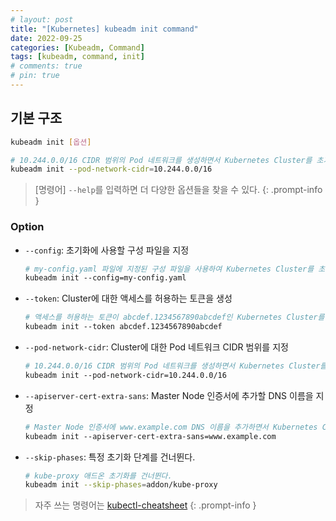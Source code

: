 ```yaml
---
# layout: post
title: "[Kubernetes] kubeadm init command"
date: 2022-09-25
categories: [Kubeadm, Command]
tags: [kubeadm, command, init]
# comments: true
# pin: true
---
```


## 기본 구조

```bash
kubeadm init [옵션]

# 10.244.0.0/16 CIDR 범위의 Pod 네트워크를 생성하면서 Kubernetes Cluster를 초기화
kubeadm init --pod-network-cidr=10.244.0.0/16
```

> [명령어] `--help`를 입력하면 더 다양한 옵션들을 찾을 수 있다.
{: .prompt-info }

### Option

- `--config`: 초기화에 사용할 구성 파일을 지정
    ```bash
    # my-config.yaml 파일에 지정된 구성 파일을 사용하여 Kubernetes Cluster를 초기화
    kubeadm init --config=my-config.yaml
    ```

- `--token`: Cluster에 대한 액세스를 허용하는 토큰을 생성
    ```bash
    # 액세스를 허용하는 토큰이 abcdef.1234567890abcdef인 Kubernetes Cluster를 초기화
    kubeadm init --token abcdef.1234567890abcdef
    ```

- `--pod-network-cidr`: Cluster에 대한 Pod 네트워크 CIDR 범위를 지정
    ```bash
    # 10.244.0.0/16 CIDR 범위의 Pod 네트워크를 생성하면서 Kubernetes Cluster를 초기화
    kubeadm init --pod-network-cidr=10.244.0.0/16
    ```

- `--apiserver-cert-extra-sans`: Master Node 인증서에 추가할 DNS 이름을 지정
    ```bash
    # Master Node 인증서에 www.example.com DNS 이름을 추가하면서 Kubernetes Cluster를 초기화
    kubeadm init --apiserver-cert-extra-sans=www.example.com
    ```

- `--skip-phases`: 특정 초기화 단계를 건너뛴다.
    ```bash
    # kube-proxy 애드온 초기화를 건너뛴다.
    kubeadm init --skip-phases=addon/kube-proxy
    ```

> 자주 쓰는 명령어는 [kubectl-cheatsheet](https://kubernetes.io/docs/reference/kubectl/cheatsheet/)
{: .prompt-info }